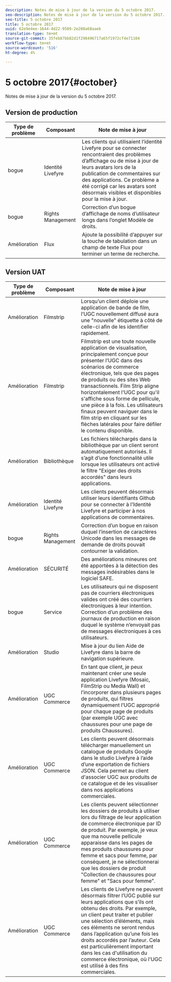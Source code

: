 ```yaml
---
description: Notes de mise à jour de la version du 5 octobre 2017.
seo-description: Notes de mise à jour de la version du 5 octobre 2017.
seo-title: 5 octobre 2017
title: 5 octobre 2017
uuid: 62e9e4ee-1644-4d22-9589-2e208a68aaeb
translation-type: tm+mt
source-git-commit: 35feb87bb82d1f298496717a65f1972cf4e71104
workflow-type: tm+mt
source-wordcount: '516'
ht-degree: 4%

---
```



# 5 octobre 2017{#october}

Notes de mise à jour de la version du 5 octobre 2017.

## Version de production

| **Type de problème** | **Composant** | **Note de mise à jour** |
|---|---|---|
| bogue | Identité Livefyre | Les clients qui utilisaient l’identité Livefyre pour se connecter rencontraient des problèmes d’affichage ou de mise à jour de leurs avatars lors de la publication de commentaires sur des applications. Ce problème a été corrigé car les avatars sont désormais visibles et disponibles pour la mise à jour. |
| bogue | Rights Management | Correction d’un bogue d’affichage de noms d’utilisateur longs dans l’onglet Modèle de droits. |
| Amélioration | Flux | Ajoute la possibilité d’appuyer sur la touche de tabulation dans un champ de texte Flux pour terminer un terme de recherche. |

## Version UAT

| **Type de problème** | **Composant** | **Note de mise à jour** |
|---|---|---|
| Amélioration | Filmstrip | Lorsqu’un client déploie une application de bande de film, l’UGC nouvellement diffusé aura une &quot;nouvelle&quot; étiquette à côté de celle-ci afin de les identifier rapidement. |
| Amélioration | Filmstrip | Filmstrip est une toute nouvelle application de visualisation, principalement conçue pour présenter l’UGC dans des scénarios de commerce électronique, tels que des pages de produits ou des sites Web transactionnels. Film Strip aligne horizontalement l&#39;UGC pour qu&#39;il s&#39;affiche sous forme de pellicule, une pièce à la fois. Les utilisateurs finaux peuvent naviguer dans le film strip en cliquant sur les flèches latérales pour faire défiler le contenu disponible. |
| Amélioration | Bibliothèque | Les fichiers téléchargés dans la bibliothèque par un client seront automatiquement autorisés. Il s’agit d’une fonctionnalité utile lorsque les utilisateurs ont activé le filtre &quot;Exiger des droits accordés&quot; dans leurs applications. |
| Amélioration | Identité Livefyre | Les clients peuvent désormais utiliser leurs identifiants Github pour se connecter à l&#39;Identité Livefyre et participer à nos applications de commentaires. |
| bogue | Rights Management | Correction d’un bogue en raison duquel l’insertion de caractères Unicode dans les messages de demande de droits pouvait contourner la validation. |
| Amélioration | SÉCURITÉ | Des améliorations mineures ont été apportées à la détection des messages indésirables dans le logiciel SAFE. |
| bogue | Service | Les utilisateurs qui ne disposent pas de courriers électroniques valides ont créé des courriers électroniques à leur intention. Correction d’un problème des journaux de production en raison duquel le système n’envoyait pas de messages électroniques à ces utilisateurs. |
| Amélioration | Studio | Mise à jour du lien Aide de Livefyre dans la barre de navigation supérieure. |
| Amélioration | UGC Commerce | En tant que client, je peux maintenant créer une seule application Livefyre (Mosaic, FilmStrip ou Media Wall) et l’incorporer dans plusieurs pages de produits, qui filtres dynamiquement l’UGC approprié pour chaque page de produits (par exemple UGC avec chaussures pour une page de produits Chaussures). |
| Amélioration | UGC Commerce | Les clients peuvent désormais télécharger manuellement un catalogue de produits Google dans le studio Livefyre à l’aide d’une exportation de fichiers JSON. Cela permet au client d&#39;associer UGC aux produits de ce catalogue et de les visualiser dans nos applications commerciales. |
| Amélioration | UGC Commerce | Les clients peuvent sélectionner les dossiers de produits à utiliser lors du filtrage de leur application de commerce électronique par ID de produit. Par exemple, je veux que ma nouvelle pellicule apparaisse dans les pages de mes produits chaussures pour femme et sacs pour femme, par conséquent, je ne sélectionnerai que les dossiers de produit &quot;Collection de chaussures pour femme&quot; et &quot;Sacs pour femme&quot;. |
| Amélioration | UGC Commerce | Les clients de Livefyre ne peuvent désormais filtrer l’UGC publié sur leurs applications que s’ils ont obtenu des droits. Par exemple, un client peut traiter et publier une sélection d’éléments, mais ces éléments ne seront rendus dans l’application qu’une fois les droits accordés par l’auteur. Cela est particulièrement important dans les cas d&#39;utilisation du commerce électronique, où l&#39;UGC est utilisé à des fins commerciales. |

